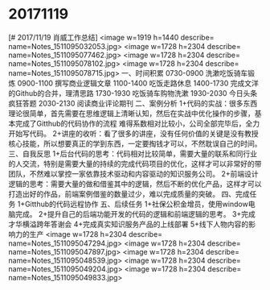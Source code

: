 # 20171119

[# 2017/11/19 肖威工作总结]
<image w=1919 h=1440 describe= name=Notes_1511095032053.jpg>
<image w=1728 h=2304 describe= name=Notes_1511095077462.jpg>
<image w=1728 h=2304 describe= name=Notes_1511095078102.jpg>
<image w=1728 h=2304 describe= name=Notes_1511095078715.jpg>
一、时间积累
0730-0900 洗漱吃饭骑车锻炼
0900-1100 撰写商业逻辑文章
1100-1400 吃饭走路休息
1400-1730 完成文洋的Github的合并，理清思路
1730-1930 吃饭骑车购物洗漱
1930-2030 今日头条疯狂答题
2030-2130 阅读商业评论期刊
二、案例分析
1+代码的实战：很多东西理论很简单，首先需要在思维逻辑上清晰认知，然后在实战中优化操作的步骤，基本完成了Gitthub的代码协作的流程 难得系数相对比较小，公司全部完毕后，全力开始写代码。
2+讲座的收听：看了很多的讲座，没有任何价值的关键是没有教授核心技能，所以想要真正的学到东西，一定要掏钱才可以，不然耽误自己的时间。
三、自我反思
1+后台代码的思考：代码相对比较简单，需要大量的联系和同行业的人交流，特别是需要大量的持续的完成代码项目的优化，这样才可以非常好的带团队，不然难以掌控一家依靠技术驱动和内容驱动的知识服务公司。
2+前端设计逻辑的思考：需要大量的做和借鉴其中的逻辑，然后不断的优化产品，这样才可以打造出好的作品，前端案例借鉴的数量过少，难以完成质量的突破。
四、完成任务
1+Gitthub的代码远程协作
五、后续任务
1+社保公积金增员，使用window电脑完成。
2+提升自己的后端功能开发的代码的逻辑和前端逻辑的思考。
3+完成才华横溢跨年答谢会
4+完成真实知识服务产品的上线部署
5+线下人物内容的影响力的生产
<image w=1728 h=2304 describe= name=Notes_1511095047294.jpg>
<image w=1728 h=2304 describe= name=Notes_1511095047897.jpg>
<image w=1728 h=2304 describe= name=Notes_1511095048539.jpg>
<image w=1728 h=2304 describe= name=Notes_1511095049204.jpg>
<image w=1728 h=2304 describe= name=Notes_1511095049833.jpg>
